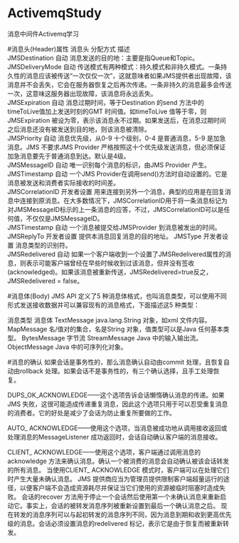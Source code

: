 # ActivemqStudy
消息中间件Activemq学习


#消息头(Header)属性
消息头				分配方式			描述	
JMSDestination		自动				消息发送的目的地：主要是指Queue和Topic。	
JMSDeliveryMode		自动				传送模式有两种模式：持久模式和非持久模式。一条持久性的消息应该被传送“一次仅仅一次”，这就意味者如果JMS提供者出现故障，该消息并不会丢失，它会在服务器恢复之后再次传递。一条非持久的消息最多会传送一次，这意味这服务器出现故障，该消息将永远丢失。	
JMSExpiration		自动				消息过期时间，等于Destination 的send 方法中的timeToLive值加上发送时刻的GMT 时间值。如timeToLive 值等于零，则JMSExpiration 被设为零，表示该消息永不过期。如果发送后，在消息过期时间之后消息还没有被发送到目的地，则该消息被清除。	
JMSPriority 		自动				消息优先级，从0-9 十个级别，0-4 是普通消息，5-9 是加急消息。JMS 不要求JMS Provider 严格按照这十个优先级发送消息，但必须保证加急消息要先于普通消息到达。默认是4级。	
JMSMessageID 		自动				唯一识别每个消息的标识，由JMS Provider 产生。	
JMSTimestamp 		自动				一个JMS Provider在调用send()方法时自动设置的。它是消息被发送和消费者实际接收的时间差。	
JMSCorrelationID 	开发者设置  		用来连接到另外一个消息，典型的应用是在回复消息中连接到原消息。在大多数情况下，JMSCorrelationID用于将一条消息标记为对JMSMessageID标示的上一条消息的应答，不过，JMSCorrelationID可以是任何值，不仅仅是JMSMessageID。	
JMSTimestamp 		自动				一个消息被提交给JMSProvider 到消息被发出的时间。	
JMSReplyTo			开发者设置		提供本消息回复消息的目的地址。	
JMSType				开发者设置		消息类型的识别符。	
JMSRedelivered		自动				如果一个客户端收到一个设置了JMSRedelivered属性的消息，则表示可能客户端曾经在早些时候收到过该消息，但并没有签收(acknowledged)。如果该消息被重新传送，JMSRedelivered=true反之，JMSRedelivered = false。	

#消息体(Body)
JMS API 定义了5 种消息体格式，也叫消息类型，可以使用不同形式发送接收数据并可以兼容现有的消息格式，下面描述这5 种类型：

消息类型					    消息体	
TextMessage 				java.lang.String 对象，如xml 文件内容。
MapMessage 					名/值对的集合，名是String 对象，值类型可以是Java 任何基本类型。
BytesMessage 				字节流
StreamMessage 				Java 中的输入输出流。
ObjectMessage  				Java 中的可序列化对象。


#消息的确认
如果会话是事务性的，那么消息确认自动由commit 处理，且恢复自动由rollback 处理。如果会话不是事务性的，有三个确认选择，且手工处理恢复。

DUPS_OK_ACKNOWLEDGE——这个选项告诉会话懒惰确认消息的传递。如果JMS 失败，这很可能造成传递重复消息，因此这个选项只用于可以忍受重复消息的消费者。它的好处是减少了会话为防止重复所要做的工作。

AUTO_ ACKNOWLEDGE——使用这个选项，当消息被成功地从调用接收返回或处理消息的MessageListener 成功返回时，会话自动确认客户端的消息接收。

CLIENT_ ACKNOWLEDGE——使用这个选项，客户端通过调用消息的acknowledge 方法来确认消息。确认一个被消费的消息会自动确认被该会话转发的所有消息。
当使用CLIENT_ ACKNOWLEDGE 模式时，客户端可以在处理它们时产生大量未确认消息。
JMS 提供商应当为管理员提供限制客户端超量运行的途径，以便客户端不会造成资源耗尽并保证当它们使用的资源被临时阻塞时造成失败。
会话的recover 方法用于停止一个会话然后使用第一个未确认消息来重新启动它。事实上，会话的被转发消息序列被重新设置到最后一个确认消息之后。
现在转发的消息序列可以与起初转发的消息序列不同，因为消息到期和收到更高优先级的消息。会话必须设置消息的redelivered 标记，表示它是由于恢复而被重新转发。
